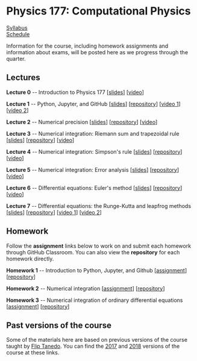 # Physics 177: Computational Physics

[Syllabus](./syllabus.html)  
[Schedule](./schedule.html)  

Information for the course, including homework assignments and information about exams, will be posted here as we progress through the quarter.


## Lectures

**Lecture 0** -- Introduction to Physics 177 [[slides](https://docs.google.com/presentation/d/18OEE9wrG_oPGEvwdpJX-H16t4r9NXP2Ypj_-R9clOjo/edit?usp=sharing)] [[video](https://www.dropbox.com/s/4ik57rkgino0oce/lecture_0.mp4?dl=0)]  

**Lecture 1** -- Python, Jupyter, and GitHub [[slides](https://docs.google.com/presentation/d/1uwKIwAtWNpgKMqp82YVPvYHwYaKg541jJriF5n5JW34/edit?usp=sharing)] [[repository](https://github.com/Physics177-2020/lecture-1)] [[video 1](https://www.dropbox.com/s/ieg7d0jx3xhbg9m/lecture_1.mp4?dl=0)] [[video 2](https://www.dropbox.com/s/kfnk1ag3mvtvrc1/lecture_1_extended.mp4?dl=0)]  

**Lecture 2** -- Numerical precision [[slides](https://docs.google.com/presentation/d/1zM-F4qcHrYZzNC34wqALjIr9JuTbAhrP3a4bLs02PuE/edit?usp=sharing)] [[repository](https://github.com/Physics177-2020/lecture-2)] [[video](https://www.dropbox.com/s/639k2zhtcban1es/lecture_2.mp4?dl=0)]  

**Lecture 3** -- Numerical integration: Riemann sum and trapezoidal rule [[slides](https://docs.google.com/presentation/d/1LC7I4bua6qyRSEvKwDmXMh9Dl1NIvOVjf1TAS_6L8mY/edit?usp=sharing)] [[repository](https://github.com/Physics177-2020/lecture-3)] [[video](https://www.dropbox.com/s/n8eywlwh689yyue/lecture_3.mp4?dl=0)]  

**Lecture 4** -- Numerical integration: Simpson's rule [[slides](https://docs.google.com/presentation/d/1PlDw9VQzpxlnPPxvoBrlPKCTcZ-I4CFSIwLJyRzYOJU/edit?usp=sharing)] [[repository](https://github.com/Physics177-2020/lecture-4)] [[video](https://www.dropbox.com/s/csjr4xtgtux2xo1/lecture_4.mp4?dl=0)]  

**Lecture 5** -- Numerical integration: Error analysis [[slides](https://docs.google.com/presentation/d/13XYPYKhVoVPOLHLJ_m1uU_4Mbw6gCpJssPmUGjE9jkk/edit?usp=sharing)] [[repository](https://github.com/Physics177-2020/lecture-5)] [[video](https://www.dropbox.com/s/xqytnfb3q1rzxa0/lecture_5.mp4?dl=0)]  

**Lecture 6** -- Differential equations: Euler's method [[slides](https://docs.google.com/presentation/d/1tO2zYWGIQ4eyN-z87D6DsbL91OEXzTw5GHKwP8YAoQw/edit?usp=sharing)] [[repository](https://github.com/Physics177-2020/lecture-6)] [[video](https://www.dropbox.com/s/ukyvxzgx0a49rtj/lecture_6.mp4?dl=0)]  

**Lecture 7** -- Differential equations: the Runge-Kutta and leapfrog methods [[slides](https://docs.google.com/presentation/d/1xVs188-mo_Ev0in_elibRFXXfeHy6r7bUqEg0C7wJ2I/edit?usp=sharing)] [[repository](https://github.com/Physics177-2020/lecture-7)] [[video 1](https://www.dropbox.com/s/3epjhzj1wc6whme/lecture_7.mp4?dl=0)] [[video 2](https://www.dropbox.com/s/d4jawont0rfng1m/lecture_7_extended.mp4?dl=0)]  

<!--

**Lecture 8** -- Random number generation [[slides](https://docs.google.com/presentation/d/1L5cLKDf5ztvLI0dHPKlH0_qTmsxhiqpYyMhq3bQ-pcc/edit?usp=sharing)] [[repository](https://github.com/Physics177-2020/lecture-8)]

**Lecture 9** -- Calculations with probability distributions [[repository](https://github.com/Physics177-2020/lecture-9)]

**Lecture 10** -- Probability and statistical physics I [[repository](https://github.com/Physics177-2020/lecture-10)]

**Lecture 11** -- Probability and statistical physics II [[slides](https://docs.google.com/presentation/d/1qIp_a0hI5VtgncQfGJL5CQV8gqzBVsi_QH-cCpppuYU/edit?usp=sharing)] [[repository](https://github.com/Physics177-2020/lecture-11)]

**Lecture 12** -- The Ising model [[slides](https://docs.google.com/presentation/d/15gx1E_6sNsMnVbiffYW0zf0nPAFbnX1ZulQCdoK6vvo/edit?usp=sharing)] [[repository](https://github.com/Physics177-2020/lecture-12)]  

**Lecture 13** -- Markov chain Monte Carlo [[slides](https://docs.google.com/presentation/d/1zfOAMskmOplZZk-0u-XaFWFFncph_0j0XiNfa4DvkOc/edit?usp=sharing)] [[repository](https://github.com/Physics177-2020/lecture-13)]

**Lecture 14** -- Practical MCMC [[slides](https://docs.google.com/presentation/d/1Y5pGhHMqdWL5YJE-4QVpfZknISZZWAwlLngbI8EVqxM/edit?usp=sharing)] [[repository](https://github.com/Physics177-2020/lecture-14)]

**Lecture 15** -- Convex optimization [[slides](https://docs.google.com/presentation/d/1E8CNLOvAuhZsPtghiXP5mYtddQNh98ixaSm5Zi0upRc/edit?usp=sharing)] [[repository](https://github.com/Physics177-2020/lecture-15)]

**Lecture 16** -- Line search [[slides](https://docs.google.com/presentation/d/1FO6AhDNm7bk2y9AkuYy79KAKVb9AG7IuB1peIM2PdjM/edit?usp=sharing)] [[repository](https://github.com/Physics177-2020/lecture-16)]

**Lecture 17** -- Newton's method [[slides](https://docs.google.com/presentation/d/1WWWUFTWmIRmlAbJGmGIxs1_R7OjwNpbbe1bon_99ARY/edit?usp=sharing)] [[repository](https://github.com/Physics177-2020/lecture-17)]

**Lecture 18** -- Loss functions and regression [[slides](https://docs.google.com/presentation/d/1YiTWNANFnDwoyFyQW1ORL3mHGWVAzL0PZjCkBx9gL-A/edit?usp=sharing)] [[repository](https://github.com/Physics177-2020/lecture-18)]

**Lecture 19** -- Maximum likelihood [[slides](https://docs.google.com/presentation/d/1L5mKqJYrfGh_x-b2r8sla1YVHr0heAANSMfnPU825Wc/edit?usp=sharing)] [[repository](https://github.com/Physics177-2020/lecture-19)]  

**Lecture 20** -- Bayesian inference [[slides](https://docs.google.com/presentation/d/1ui9bNfIB_I16CPbcuemsw_dj6THLsVrvHq0STRB1W7I/edit?usp=sharing)] [[repository](https://github.com/Physics177-2020/lecture-20)]  

**Lecture 21** -- Data handling [[slides](https://docs.google.com/presentation/d/1tl-N5x1p5kb3D4bl0fQtjVg7xHFa4Kpg42tIPvB_wSE/edit?usp=sharing)] [[repository](https://github.com/Physics177-2020/lecture-21)]  

**Lecture 22** -- Outlook [[slides](https://docs.google.com/presentation/d/1ovu4j2ovxMc7jOk7fnuSjPIgy8WkgmNjokfG3u-rfng/edit?usp=sharing)] [[repository](https://github.com/Physics177-2020/lecture-22)]  

-->

## Homework

Follow the **assignment** links below to work on and submit each homework through GitHub Classroom. You can also view the **repository** for each homework directly.

**Homework 1** -- Introduction to Python, Jupyter, and Github [[assignment](https://classroom.github.com/a/7tcO-38P)] [[repository](https://github.com/Physics177-2020/homework-1)]

**Homework 2** -- Numerical integration [[assignment](https://classroom.github.com/a/3wk8rMSt)] [[repository](https://github.com/Physics177-2020/homework-2)]  

**Homework 3** -- Numerical integration of ordinary differential equations [[assignment](https://classroom.github.com/a/OtTyyAb6)] [[repository](https://github.com/Physics177-2020/homework-3)]  

<!--

**Homework 4** -- Different approaches to numerical integration of differential equations [[assignment](https://classroom.github.com/a/Ytnjx_Iw)] [[repository](https://github.com/Physics177-2020/homework-4)]

**Homework 5** -- Statistical physics of a rubber band [[assignment](https://classroom.github.com/a/__kmerxh)] [[repository](https://github.com/Physics177-2020/homework-5)]

**Homework 6** -- Simulating the Ising model [[assignment](https://classroom.github.com/a/E9IuqRQC)] [[repository](https://github.com/Physics177-2020/homework-6)]

**Homework 7** -- Optimization for physics [[assignment](https://classroom.github.com/a/pZfdhcM9)] [[repository](https://github.com/Physics177-2020/homework-7)]

**Homework 8** -- Inference for the Ising model [[assignment](https://classroom.github.com/a/0EdnYQ4h)] [[repository](https://github.com/Physics177-2020/homework-8)]

-->

## Past versions of the course

Some of the materials here are based on previous versions of the course taught by [Flip Tanedo](https://theory.ucr.edu/flip/). You can find the [2017](https://github.com/Physics177-2017) and [2018](https://physics177-2018.github.io/) versions of the course at these links.
